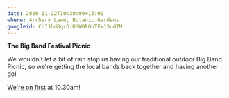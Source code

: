 ```yaml
---
date: 2020-11-22T10:30:00+13:00
where: Archery Lawn, Botanic Gardens
googleid: ChIJbd8qcD-KMW0RGnTFw1Sud7M
---
```

**The Big Band Festival Picnic**

We wouldn't let a bit of rain stop us having our traditional outdoor Big Band Picnic, so we're getting the local bands back together and having another go!

[We're on first](https://www.chchbigbandfest.com/plan-your-festival/2020/11/22/big-band-picnic-take-2) at 10.30am!